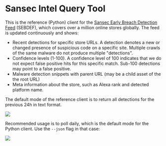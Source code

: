 # Sansec Intel Query Tool

This is the reference (Python) client for the [Sansec Early Breach Detection Feed](https://sansec.io/kb/other/magecart-feed) (SEBDEF), which covers over a million online stores globally. The feed is updated continuously and shows:

- Recent detections for specific store URLs. A detection denotes a new or changed presence of suspicious code on a specific site. Multiple crawls of the same malware do not produce multiple "detections".
- Confidence levels (1-100). A confidence level of 100 indicates that we do not expect false positive hits for this specific match. Sub-100 detections may point to a false positive.
- Malware detection snippets with parent URL (may be a child asset of the the root URL)
- Meta information about the store, such as Alexa rank and detected platform name.

The default mode of the reference client is to return all detections for the previous 24h in text format.

![](https://buq.eu/screenshots/RGnypk3rxGlF44WYPglZHwyo.png)

Recommended usage is to poll daily, which is the default mode for the Python client. Use the `--json` flag in that case:

![](https://buq.eu/screenshots/2XbbSCumJGnyTcBZv15Awi9t.png)

